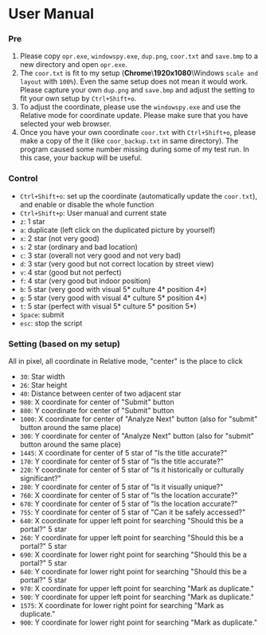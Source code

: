 # User Manual

### Pre
1. Please copy `opr.exe`, `windowspy.exe`, `dup.png`, `coor.txt` and `save.bmp` to a new directory and open `opr.exe`.
2. The `coor.txt` is fit to my setup (**Chrome**\\**1920x1080**\\Windows `scale and layout` with `100%`). Even the same setup does not mean it would work. Please capture your own `dup.png` and `save.bmp` and adjust the setting to fit your own setup by `Ctrl+Shift+o`.
3. To adjust the coordinate, please use the `windowspy.exe` and use the Relative mode for coordinate update. Please make sure that you have selected your web browser.
4. Once you have your own coordinate `coor.txt` with `Ctrl+Shift+o`, please make a copy of the it (like `coor_backup.txt` in same directory). The program caused some number missing during some of my test run. In this case, your backup will be useful.

### Control
- `Ctrl+Shift+o`: set up the coordinate (automatically update the `coor.txt`), and enable or disable the whole function
- `Ctrl+Shift+p`: User manual and current state
- `z`: 1 star
- `a`: duplicate (left click on the duplicated picture by yourself)
- `x`: 2 star (not very good)
- `s`: 2 star (ordinary and bad location)
- `c`: 3 star (overall not very good and not very bad)
- `d`: 3 star (very good but not correct location by street view)
- `v`: 4 star (good but not perfect)
- `f`: 4 star (very good but indoor position)
- `b`: 5 star (very good with visual 5* culture 4* position 4*)
- `g`: 5 star (very good with visual 4* culture 5* position 4*)
- `t`: 5 star (perfect with visual 5* culture 5* position 5*)
- `Space`: submit
- `esc`: stop the script

### Setting (based on my setup)
All in pixel, all coordinate in Relative mode, "center" is the place to click
- `30`: Star width
- `26`: Star height
- `40`: Distance between center of two adjacent star
- `980`: X coordinate for center of "Submit" button
- `880`: Y coordinate for center of "Submit" button
- `1000`: X coordinate for center of "Analyze Next" button (also for "submit" button around the same place)
- `300`: Y coordinate for center of "Analyze Next" button (also for "submit" button around the same place)
- `1445`: X coordinate for center of 5 star of "Is the title accurate?"
- `170`: Y coordinate for center of 5 star of "Is the title accurate?"
- `220`: Y coordinate for center of 5 star of "Is it historically or culturally significant?"
- `280`: Y coordinate for center of 5 star of "Is it visually unique?"
- `760`: X coordinate for center of 5 star of "Is the location accurate?"
- `670`: Y coordinate for center of 5 star of "Is the location accurate?"
- `755`: Y coordinate for center of 5 star of "Can it be safely accessed?"
- `640`: X coordinate for upper left point for searching "Should this be a portal?" 5 star
- `260`: Y coordinate for upper left point for searching "Should this be a portal?" 5 star
- `690`: X coordinate for lower right point for searching "Should this be a portal?" 5 star
- `640`: Y coordinate for lower right point for searching "Should this be a portal?" 5 star
- `970`: X coordinate for upper left point for searching "Mark as duplicate."
- `500`: Y coordinate for upper left point for searching "Mark as duplicate."
- `1575`: X coordinate for lower right point for searching "Mark as duplicate."
- `900`: Y coordinate for lower right point for searching "Mark as duplicate."
